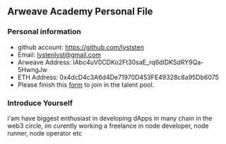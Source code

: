 ## Arweave Academy Personal File

### Personal information

- github account: https://github.com/lyststen
- Email: lystenlyst@gmail.com
- Arweave Address: IAbc4uV0CDKo2Ft30saE_rq6dIDKSdRY9Qa-5HwngJw
- ETH Address: 0x4dcD4c3A6d4De71970D453FE49328c8a95Db6075
- Please finish this [form](https://docs.google.com/forms/d/e/1FAIpQLSfWA5fIIcBgmRppm3jNz5vmf9Mai_QMVil-2pO4r7YKn_Zhtw/viewform?usp=sf_link) to join in the talent pool.

### Introduce Yourself
 i'am have biggest enthusiast in developing dApps in many chain in the web3 circle, im curently working a freelance in node developer, node runner, node operator etc
